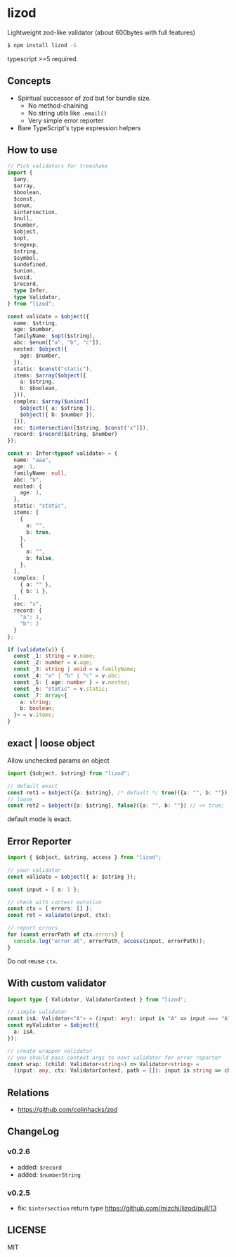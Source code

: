 # lizod

Lightweight zod-like validator (about 600bytes with full features)

```bash
$ npm install lizod -S
```

typescript >=5 required.

## Concepts

- Spiritual successor of zod but for bundle size.
  - No method-chaining
  - No string utils like `.email()`
  - Very simple error reporter
- Bare TypeScript's type expression helpers

## How to use

```ts
// Pick validators for treeshake
import {
  $any,
  $array,
  $boolean,
  $const,
  $enum,
  $intersection,
  $null,
  $number,
  $object,
  $opt,
  $regexp,
  $string,
  $symbol,
  $undefined,
  $union,
  $void,
  $record,
  type Infer,
  type Validator,
} from "lizod";

const validate = $object({
  name: $string,
  age: $number,
  familyName: $opt($string),
  abc: $enum(["a", "b", "c"]),
  nested: $object({
    age: $number,
  }),
  static: $const("static"),
  items: $array($object({
    a: $string,
    b: $boolean,
  })),
  complex: $array($union([
    $object({ a: $string }),
    $object({ b: $number }),
  ])),
  sec: $intersection([$string, $const("x")]),
  record: $record($string, $number)
});

const v: Infer<typeof validate> = {
  name: "aaa",
  age: 1,
  familyName: null,
  abc: "b",
  nested: {
    age: 1,
  },
  static: "static",
  items: [
    {
      a: "",
      b: true,
    },
    {
      a: "",
      b: false,
    },
  ],
  complex: [
    { a: "" },
    { b: 1 },
  ],
  sec: "x",
  record: {
    "a": 1,
    "b": 2
  }
};

if (validate(v)) {
  const _1: string = v.name;
  const _2: number = v.age;
  const _3: string | void = v.familyName;
  const _4: "a" | "b" | "c" = v.abc;
  const _5: { age: number } = v.nested;
  const _6: "static" = v.static;
  const _7: Array<{
    a: string;
    b: boolean;
  }> = v.items;
}
```

## exact | loose object

Allow unchecked params on object

```ts
import {$object, $string} from "lizod";

// default exact
const ret1 = $object({a: $string}, /* default */ true)({a: "", b: ""}); // => false
// loose
const ret2 = $object({a: $string}, false)({a: "", b: ""}) // => true;
```

default mode is exact.

## Error Reporter

```ts
import { $object, $string, access } from "lizod";

// your validator
const validate = $object({ a: $string });

const input = { a: 1 };

// check with context mutation
const ctx = { errors: [] };
const ret = validate(input, ctx);

// report errors
for (const errorPath of ctx.errors) {
  console.log("error at", errorPath, access(input, errorPath));
}
```

Do not reuse `ctx`.

## With custom validator

```ts
import type { Validator, ValidatorContext } from "lizod";

// simple validator
const isA: Validator<"A"> = (input: any): input is "A" => input === "A";
const myValidator = $object({
  a: isA,
});

// create wrapper validator
// you should pass context args to next validator for error reporter
const wrap: (child: Validator<string>) => Validator<string> =
  (input: any, ctx: ValidatorContext, path = []): input is string => child(input, ctx, path);
```

## Relations

- https://github.com/colinhacks/zod

## ChangeLog

### v0.2.6

- added: `$record`
- added: `$numberString`

### v0.2.5

- fix: `$intersection` return type https://github.com/mizchi/lizod/pull/13

## LICENSE

MIT
